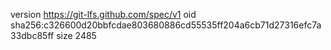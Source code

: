 version https://git-lfs.github.com/spec/v1
oid sha256:c326600d20bbfcdae803680886cd55535ff204a6cb71d27316efc7a33dbc85ff
size 2485
